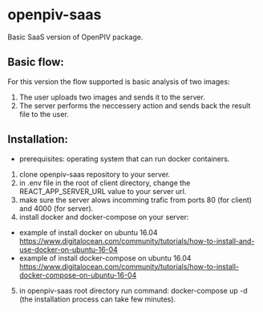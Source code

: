 # openpiv-saas

Basic SaaS version of OpenPIV package.

## Basic flow:
For this version the flow supported is basic analysis of two images:
1. The user uploads two images and sends it to the server.
2. The server performs the neccessery action and sends back the result file to the user.

## Installation:
* prerequisites: operating system that can run docker containers.
1. clone openpiv-saas repository to your server.
2. in .env file in the root of client directory, change the REACT_APP_SERVER_URL value to your server url.
3. make sure the server alows incomming trafic from ports 80 (for client) and 4000 (for server).
4. install docker and docker-compose on your server:
  - example of install docker on ubuntu 16.04 https://www.digitalocean.com/community/tutorials/how-to-install-and-use-docker-on-ubuntu-16-04
  -  example of install docker-compose on ubuntu 16.04 https://www.digitalocean.com/community/tutorials/how-to-install-docker-compose-on-ubuntu-16-04
5. in openpiv-saas root directory run command: docker-compose up -d (the installation process can take few minutes).

